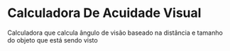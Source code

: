 # Calculadora De Acuidade Visual

Calculadora que calcula ângulo de visão baseado na distância e tamanho do objeto que está sendo visto